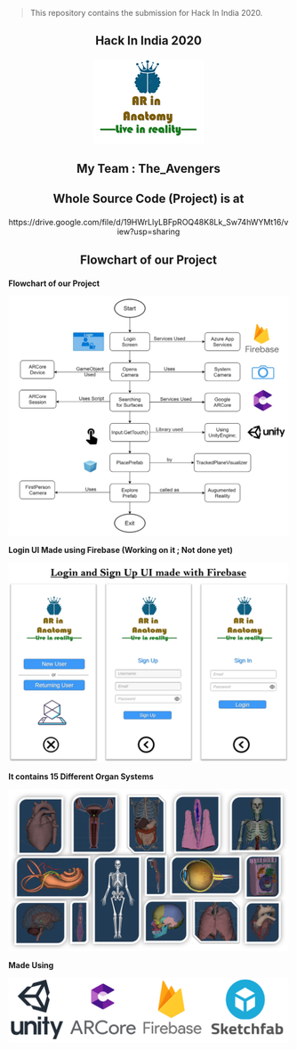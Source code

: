 
> This repository contains the submission for Hack In India 2020.
## <p align="center"> Hack In India 2020 </p>
<p align="center">
 <img  src="https://github.com/sanket9006/Hack-In-India/blob/master/222.png">
</p>


## <p align="center"> My Team : The_Avengers </p>
## <p align="center"> Whole Source Code (Project) is at  </p>

<p align="center"> https://drive.google.com/file/d/19HWrLlyLBFpROQ48K8Lk_Sw74hWYMt16/view?usp=sharing </p>


## <p align="center"> Flowchart of our Project</p>


**Flowchart of our Project**

<p align="center">
 <img  src="https://github.com/sanket9006/Hack-In-India/blob/master/sad.png">
</p>

**Login UI Made using Firebase (Working on it ; Not done yet)**

<p align="center">
 <img  src="https://github.com/sanket9006/Hack-In-India/blob/master/dddddddddd.png">
</p>


**It contains 15 Different Organ Systems**

<p align="center">
 <img  src="https://github.com/sanket9006/Hack-In-India/blob/master/9999999999999999.png">
</p>


**Made Using**

<p align="center">
 <img  src="https://github.com/sanket9006/Hack-In-India/blob/master/Unity%20%2B%20Arcore%20%2B%20Firebase%20%20%2B%20Sketchfab.png">
</p>

